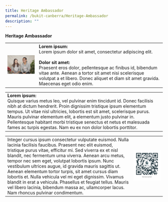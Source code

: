 ```yaml
---
title: Heritage Ambassador
permalink: /bukit-canberra/Heritage-Ambassador
description: ""
---
```

**Heritage Ambassador**

<table border="0" width="100%">
	<tr>
		<td width="20%">
			<img src="/images/Events/finding%20love%20at%20chingay.png" style="width=100px;height=auto;"/>
		</td>
		<td width="80%">
			<b>Lorem ipsum:</b><br>
			Lorem ipsum dolor sit amet, consectetur adipiscing elit. 
			<br><br>
			<b>Dolor sit amet:</b><br>
			Praesent eros dolor, pellentesque ac finibus id, bibendum vitae ante. Aenean a tortor sit amet nisi scelerisque volutpat a et libero. Donec aliquet et diam sit amet gravida. Maecenas eget odio enim. 
		</td>
	</tr>
</table>

<table border="0" width="100%">
	<tr>
		<td>
			<b>Lorem ipsum:</b><br>
			Quisque varius metus leo, vel pulvinar enim tincidunt id. Donec facilisis nibh at dictum hendrerit. Proin dignissim tristique ipsum elementum tempus. Ut vitae nisl ultricies, lobortis est sit amet, scelerisque purus. Mauris pulvinar elementum elit, a elementum justo pulvinar in. Pellentesque habitant morbi tristique senectus et netus et malesuada fames ac turpis egestas. Nam eu ex non dolor lobortis porttitor.
		</td>
	</tr>
</table>

<table border="0" width="100%">
	<tr>
		<td width="80%">
			Integer cursus ipsum consectetur vulputate euismod. Nulla lacinia facilisis faucibus. Praesent nec elit euismod, tristique purus vitae, efficitur mi. Sed viverra ex et nisl blandit, nec fermentum urna viverra. Aenean arcu metus, tempor nec sem eget, volutpat lobortis ipsum. Nunc vestibulum ultrices augue, id gravida mauris sagittis ut. Aenean elementum tortor turpis, sit amet cursus diam lobortis et. Nulla vehicula vel mi eget dignissim. Vivamus blandit in erat a vehicula. Phasellus et feugiat tellus. Mauris vel libero lacinia, bibendum massa ac, ullamcorper lacus. Nam rhoncus pulvinar condimentum.
		</td>
		<td width="20%">
			<img src="/images/qrcode.png" style="width=200px;height=auto;"/>
		</td>
	</tr>
</table>